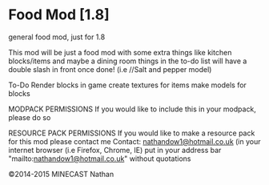 
Food Mod [1.8]
==============

general food mod, just for 1.8

This mod will be just a food mod with some extra things like kitchen blocks/items and maybe a dining room
  things in the to-do list will have a double slash in front once done! (i.e //Salt and pepper model)

To-Do
Render blocks in game
create textures for items
make models for blocks

MODPACK PERMISSIONS
If you would like to include this in your modpack, please do so

RESOURCE PACK PERMISSIONS
If you would like to make a resource pack for this mod please contact me
Contact: nathandow1@hotmail.co.uk (in your internet browser (i.e Firefox, Chrome, IE) put in your address bar "mailto:nathandow1@hotmail.co.uk" without quotations

©2014-2015 MINECAST Nathan 
